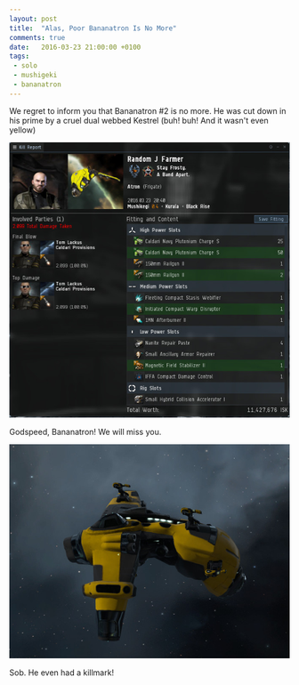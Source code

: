 ```yaml
---
layout: post
title:  "Alas, Poor Bananatron Is No More"
comments: true
date:   2016-03-23 21:00:00 +0100
tags: 
 - solo
 - mushigeki
 - bananatron
---
```

We regret to inform you that Bananatron #2 is no more.  He was cut down in his prime 
by a cruel dual webbed Kestrel (buh! buh!  And it wasn't even yellow)

![godspeed bananatron](/img/2016-03-23-godspeed-bananatron.jpg "Godspeed Bananatron!")

Godspeed, Bananatron!  We will miss you.

![showing the killmark](/img/2016-03-23-bananatron-killmark.jpg "Showing off his killmark")

Sob.  He even had a killmark!
